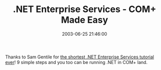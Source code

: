 ﻿---
layout: post
title: ".NET Enterprise Services - COM+ Made Easy"
comments: false
date: 2003-06-25 21:46:00
categories:
 - Technology
subtext-id: 4888b1b4-df23-40d2-a0ad-33792a88744c
alias: /blog/NET-Enterprise-Services---COM2b-Made-Easy.aspx
---


Thanks to Sam Gentile for [the shortest .NET Enterprise Services tutorial ever](http://samgentile.com/blog/posts/7844.aspx)! 9 simple steps and you too can be running .NET in COM+ land.
